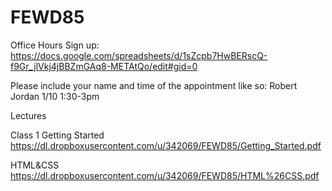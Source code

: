 # FEWD85

Office Hours Sign up:
https://docs.google.com/spreadsheets/d/1sZcpb7HwBERscQ-f9Gr_jlVkj4jBBZmGAq8-METAtQo/edit#gid=0

Please include your name and time of the appointment like so: 
Robert Jordan 1/10  1:30-3pm

Lectures

Class 1
Getting Started https://dl.dropboxusercontent.com/u/342069/FEWD85/Getting_Started.pdf

HTML&CSS https://dl.dropboxusercontent.com/u/342069/FEWD85/HTML%26CSS.pdf
